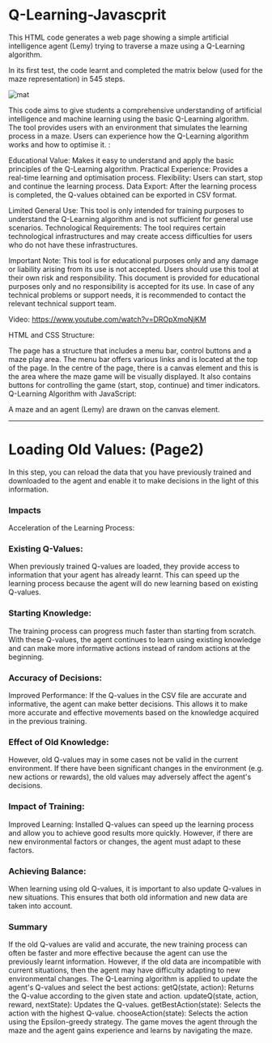 

# Q-Learning-Javascprit
This HTML code generates a web page showing a simple artificial intelligence agent (Lemy) trying to traverse a maze using a Q-Learning algorithm. 

In its first test, the code learnt and completed the matrix below (used for the maze representation) in 545 steps.

![mat](https://github.com/user-attachments/assets/9d0f2d65-62cf-4650-81c7-3fed79ce493c)


This code aims to give students a comprehensive understanding of artificial intelligence and machine learning using the basic Q-Learning algorithm. The tool provides users with an environment that simulates the learning process in a maze. Users can experience how the Q-Learning algorithm works and how to optimise it.
:

Educational Value: Makes it easy to understand and apply the basic principles of the Q-Learning algorithm.
Practical Experience: Provides a real-time learning and optimisation process.
Flexibility: Users can start, stop and continue the learning process.
Data Export: After the learning process is completed, the Q-values obtained can be exported in CSV format.

Limited General Use: This tool is only intended for training purposes to understand the Q-Learning algorithm and is not sufficient for general use scenarios.
Technological Requirements: The tool requires certain technological infrastructures and may create access difficulties for users who do not have these infrastructures.

Important Note: This tool is for educational purposes only and any damage or liability arising from its use is not accepted. Users should use this tool at their own risk and responsibility. This document is provided for educational purposes only and no responsibility is accepted for its use. In case of any technical problems or support needs, it is recommended to contact the relevant technical support team.

Video: https://www.youtube.com/watch?v=DROpXmoNjKM 

HTML and CSS Structure:

The page has a structure that includes a menu bar, control buttons and a maze play area.
The menu bar offers various links and is located at the top of the page.
In the centre of the page, there is a canvas element and this is the area where the maze game will be visually displayed.
It also contains buttons for controlling the game (start, stop, continue) and timer indicators.
Q-Learning Algorithm with JavaScript:

A maze and an agent (Lemy) are drawn on the canvas element.

------------------------------------------------------------------------------------------------------

# Loading Old Values: (Page2)

In this step, you can reload the data that you have previously trained and downloaded to the agent and enable it to make decisions in the light of this information.  
### Impacts
Acceleration of the Learning Process:

### Existing Q-Values:  
When previously trained Q-values are loaded, they provide access to information that your agent has already learnt. This can speed up the learning process because the agent will do new learning based on existing Q-values.
### Starting Knowledge:  
The training process can progress much faster than starting from scratch. With these Q-values, the agent continues to learn using existing knowledge and can make more informative actions instead of random actions at the beginning.
### Accuracy of Decisions:  

Improved Performance: If the Q-values in the CSV file are accurate and informative, the agent can make better decisions. This allows it to make more accurate and effective movements based on the knowledge acquired in the previous training.  
### Effect of Old Knowledge:  
However, old Q-values may in some cases not be valid in the current environment. If there have been significant changes in the environment (e.g. new actions or rewards), the old values may adversely affect the agent's decisions.
### Impact of Training:  

Improved Learning: Installed Q-values can speed up the learning process and allow you to achieve good results more quickly. However, if there are new environmental factors or changes, the agent must adapt to these factors.
### Achieving Balance:  
When learning using old Q-values, it is important to also update Q-values in new situations. This ensures that both old information and new data are taken into account.  

### Summary  
If the old Q-values are valid and accurate, the new training process can often be faster and more effective because the agent can use the previously learnt information.
However, if the old data are incompatible with current situations, then the agent may have difficulty adapting to new environmental changes.
The Q-Learning algorithm is applied to update the agent's Q-values and select the best actions:
getQ(state, action): Returns the Q-value according to the given state and action.
updateQ(state, action, reward, nextState): Updates the Q-values.
getBestAction(state): Selects the action with the highest Q-value.
chooseAction(state): Selects the action using the Epsilon-greedy strategy.
The game moves the agent through the maze and the agent gains experience and learns by navigating the maze.
